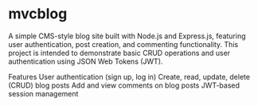 # mvcblog
A simple CMS-style blog site built with Node.js and Express.js, featuring user authentication, post creation, and commenting functionality. This project is intended to demonstrate basic CRUD operations and user authentication using JSON Web Tokens (JWT).

Features
User authentication (sign up, log in)
Create, read, update, delete (CRUD) blog posts
Add and view comments on blog posts
JWT-based session management